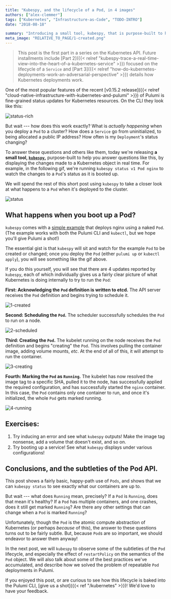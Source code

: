 ```yaml
---
title: "Kubespy, and the lifecycle of a Pod, in 4 images"
authors: ["alex-clemmer"]
tags: ["Kubernetes", "Infrastructure-as-Code", "TODO-INTRO"]
date: "2018-08-18"

summary: "Introducing a small tool, kubespy, that is purpose-built to help you answer questions about the lifecycle of a Pod in Kubernetes by displaying the changes made to a Kubernetes object in real time."
meta_image: "RELATIVE_TO_PAGE/1-created.png"
---
```


<p><!-- spacer --></p>

> This post is the first part in a series on the Kubernetes API. Future installments include
> [Part 2]({{< relref "kubespy-trace-a-real-time-view-into-the-heart-of-a-kubernetes-service" >}})
> focused on the lifecycle of a `Service` and 
> [Part 3]({{< relref "how-do-kubernetes-deployments-work-an-adversarial-perspective" >}})
> details how Kubernetes deployments work.

One of the most popular features of the recent
[v0.15.2 release]({{< relref "cloud-native-infrastructure-with-kubernetes-and-pulumi" >}})
of Pulumi is fine-grained status updates for Kubernetes resources. On
the CLI they look like this:

![status-rich](./status-rich.gif)

But wait --- how does this work exactly? What is *actually happening*
when you deploy a `Pod` to a cluster? How does a `Service` go from
uninitialized, to being allocated a public IP address? How often is my
`Deployment`'s status changing?

To answer these questions and others like them, today we're releasing
**a small tool, [`kubespy`](https://github.com/pulumi/kubespy),**
purpose-built to help you answer questions like this, by displaying the
changes made to a Kubernetes object in real time. For example, in the
following gif, we're running `kubespy status v1 Pod nginx` to watch the
changes to a `Pod`'s status as it is booted up.

We will spend the rest of this short post using `kubespy` to take a
closer look at what happens to a `Pod` when it's deployed to the
cluster.

![status](./status.gif)

## What happens when you boot up a Pod?

`kubespy` comes with a [simple example](https://github.com/pulumi/kubespy/tree/master/examples/trivial-pulumi-example)
that deploys nginx using a naked `Pod`. (The example works with both the
Pulumi CLI and `kubectl`, but we hope you'll give Pulumi a shot!)

The essential gist is that `kubespy` will sit and watch for the example
`Pod` to be created or changed; once you deploy the `Pod` (either
`pulumi up` or `kubectl apply`), you will see something like the gif
above.

If you do this yourself, you will see that there are 4 updates reported
by `kubespy`, each of which individually gives us a fairly clear picture
of what Kubernetes is doing internally to try to run the `Pod`:

**First: Acknowledging the `Pod` definition is written to etcd.**
The API server receives the `Pod` definition and begins trying to schedule it.

![1-created](./1-created.png)

**Second: Scheduling the `Pod`.**
The scheduler successfully schedules the `Pod` to run on a node.

![2-scheduled](./2-scheduled.png)

**Third: Creating the `Pod`.**
The kubelet running on the node receives the `Pod` definition and begins "creating"
the `Pod`. This involves pulling the
container image, adding volume mounts, *etc*. At the end of all of this,
it will attempt to run the container.

![3-creating](./3-creating.png)

**Fourth: Marking the `Pod` as `Running`.**
The kubelet has now resolved the image
tag to a specific SHA, pulled it to the node, has successfully applied
the required configuration, and has successfully started the `nginx`
container. In this case, the `Pod` contains only one container to run,
and once it's initialized, the whole `Pod` gets marked running.

![4-running](./4-running.png)

## Exercises:

1. Try inducing an error and see what `kubespy` outputs! Make the image
   tag nonsense, add a volume that doesn't exist, and so on.
2. Try booting up a service! See what `kubespy` displays under various
   configurations!  

## Conclusions, and the subtleties of the Pod API.

This post shows a fairly basic, happy-path use of `Pods`, and shows that
we can `kubespy status` to see exactly what our containers are up to.

But wait --- what does `Running` mean, precisely? If a `Pod` is
`Running`, does that mean it's healthy? If a `Pod` has multiple
containers, and one crashes, does it still get marked `Running`? Are
there any other settings that can change when a `Pod` is marked
`Running`?

Unfortunately, though the `Pod` is the atomic compute abstraction of
Kubernetes (or perhaps *because* of this), the answer to these questions
turns out to be fairly subtle. But, because `Pod`s are so important, we
should endeavor to answer them anyway!

In the next post, we will `kubespy` to observe some of the subtleties of
the `Pod` lifecycle, and especially the effect of `restartPolicy` on the
semantics of the `Pod` object. We will also talk about some of the best
practices we've accumulated, and describe how we solved the problem of
repeatable `Pod` deployments in Pulumi.

If you enjoyed this post, or are curious to see how this lifecycle is
baked into the Pulumi CLI, [give us a shot]({{< ref "/kubernetes" >}})!
We'd love to have your feedback.
